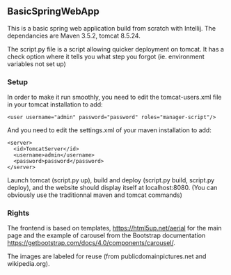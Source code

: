 ## BasicSpringWebApp

This is a basic spring web application build from scratch with Intellij.
The dependancies are Maven 3.5.2, tomcat 8.5.24.

The script.py file is a script allowing quicker deployment on tomcat. It has a check option where it tells you what step you forgot (ie. environment variables not set up)

### Setup

In order to make it run smoothly, you need to edit the tomcat-users.xml file in your tomcat installation to add:
```
<user username="admin" password="password" roles="manager-script"/>
```
And you need to edit the settings.xml of your maven installation to add:
```
<server>
  <id>TomcatServer</id>
  <username>admin</username>
  <password>password</password>
</server>
```
Launch tomcat (script.py up), build and deploy (script.py build, script.py deploy), and the website should display itself at localhost:8080. (You can obviously use the traditionnal maven and tomcat commands)

### Rights

The frontend is based on templates, https://html5up.net/aerial for the main page and the example of carousel from the Bootstrap documentation https://getbootstrap.com/docs/4.0/components/carousel/.

The images are labeled for reuse (from publicdomainpictures.net and wikipedia.org).
